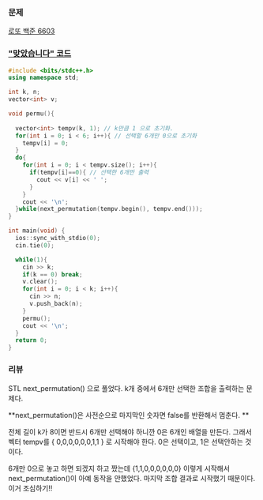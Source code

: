 ### 문제 

[로또 백준 6603](https://www.acmicpc.net/problem/6603)



### ["맞았습니다" 코드](http://boj.kr/65a204efb619499f92a077c6d6188c01) 

```c++
#include <bits/stdc++.h>
using namespace std;

int k, n;
vector<int> v;

void permu(){
    
  vector<int> tempv(k, 1); // k만큼 1 으로 초기화.
  for(int i = 0; i < 6; i++){ // 선택할 6개만 0으로 초기화
    tempv[i] = 0;
  } 
  do{
    for(int i = 0; i < tempv.size(); i++){
      if(tempv[i]==0){ // 선택한 6개만 출력 
        cout << v[i] << ' ';
      }
    }
    cout << '\n';
  }while(next_permutation(tempv.begin(), tempv.end()));
}

int main(void) {
  ios::sync_with_stdio(0);
  cin.tie(0);

  while(1){
    cin >> k;
    if(k == 0) break;
    v.clear();
    for(int i = 0; i < k; i++){
      cin >> n;
      v.push_back(n);
    }
    permu();
    cout << '\n';
  }
  return 0;
}
```


### 리뷰

STL next_permutation() 으로 풀었다. 
k개 중에서 6개만 선택한 조합을 출력하는 문제다. 

**next_permutation()은 사전순으로 마지막인 숫자면 false를 반환해서 멈춘다. **

전체 길이 k가 8이면 반드시 6개만 선택해야 하니깐 0은 6개인 배열을 만든다. 
그래서 벡터 tempv를 { 0,0,0,0,0,0,1,1 } 로 시작해야 한다. 
0은 선택이고, 1은 선택안하는 것이다.
 
6개만 0으로 놓고 하면 되겠지 하고 짰는데 
 {1,1,0,0,0,0,0,0} 이렇게 시작해서 next_permutation()이 아예 동작을 안했었다. 마지막 조합 결과로 시작했기 때문이다. 
 이거 조심하기!! 